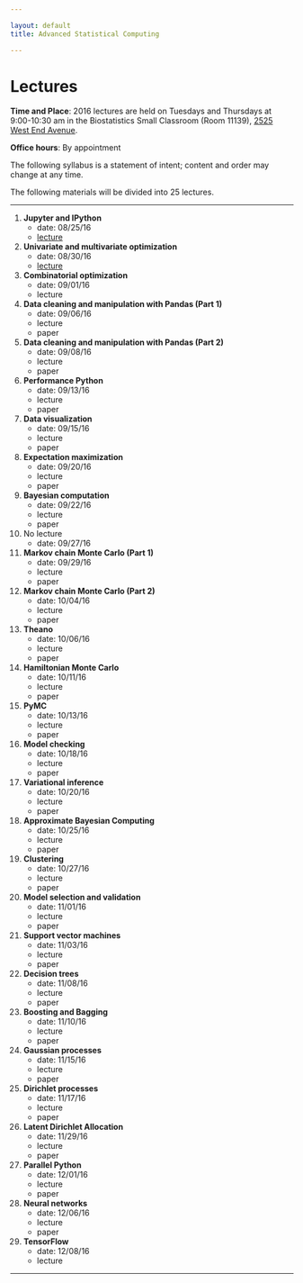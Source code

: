 ```yaml
---

layout: default
title: Advanced Statistical Computing

---
```


# Lectures

**Time and Place**: 2016 lectures are held on Tuesdays and Thursdays at 9:00-10:30 am in the Biostatistics Small Classroom (Room 11139), [2525 West End Avenue](http://bit.ly/17y9ZxH).

**Office hours**: By appointment

The following syllabus is a statement of intent; content and order may change at any time.

The following materials will be divided into 25 lectures.

---

1. **Jupyter and IPython**
    - date: 08/25/16
    - [lecture](https://github.com/fonnesbeck/Bios8366/blob/master/notebooks/Section0-IPython_and_Jupyter.ipynb)
1. **Univariate and multivariate optimization**
    - date: 08/30/16
    - [lecture](https://github.com/fonnesbeck/Bios8366/blob/master/notebooks/Section1_1-Univariate-and-Multivariate-Optimization.ipynb)
1. **Combinatorial optimization**
    - date: 09/01/16
    - lecture
1. **Data cleaning and manipulation with Pandas (Part 1)**
    - date: 09/06/16
    - lecture
    - paper
1. **Data cleaning and manipulation with Pandas (Part 2)**
    - date: 09/08/16
    - lecture
    - paper
1. **Performance Python**
    - date: 09/13/16
    - lecture
    - paper
1. **Data visualization**
    - date: 09/15/16
    - lecture
    - paper
1. **Expectation maximization**
    - date: 09/20/16
    - lecture
    - paper
1. **Bayesian computation**
    - date: 09/22/16
    - lecture
    - paper
1. No lecture
    - date: 09/27/16
1. **Markov chain Monte Carlo (Part 1)**
    - date: 09/29/16
    - lecture
    - paper
1. **Markov chain Monte Carlo (Part 2)**
    - date: 10/04/16
    - lecture
    - paper
1. **Theano**
    - date: 10/06/16
    - lecture
    - paper
1. **Hamiltonian Monte Carlo**
    - date: 10/11/16
    - lecture
    - paper
1. **PyMC**
    - date: 10/13/16
    - lecture
    - paper
1. **Model checking**
    - date: 10/18/16
    - lecture
    - paper
1. **Variational inference**
    - date: 10/20/16
    - lecture
    - paper
1. **Approximate Bayesian Computing**
    - date: 10/25/16
    - lecture
    - paper
1. **Clustering**
    - date: 10/27/16
    - lecture
    - paper
1. **Model selection and validation**
    - date: 11/01/16
    - lecture
    - paper
1. **Support vector machines**
    - date: 11/03/16
    - lecture
    - paper
1. **Decision trees**
    - date: 11/08/16
    - lecture
    - paper
1. **Boosting and Bagging**
    - date: 11/10/16
    - lecture
    - paper
1. **Gaussian processes**
    - date: 11/15/16
    - lecture
    - paper
1. **Dirichlet processes**
    - date: 11/17/16
    - lecture
    - paper
1. **Latent Dirichlet Allocation**
    - date: 11/29/16
    - lecture
    - paper
1. **Parallel Python**
    - date: 12/01/16
    - lecture 
    - paper
1. **Neural networks**
    - date: 12/06/16
    - lecture
    - paper
1. **TensorFlow**
    - date: 12/08/16
    - lecture

---

